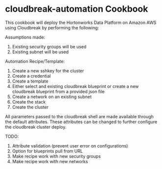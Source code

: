 # cloudbreak-automation Cookbook

This cookbook will deploy the Hortonworks Data Platform on Amazon AWS using Cloudbreak by performing the following:

Assumptions made:
1. Existing security groups will be used
2. Existing subnet will be used

Automation Recipe/Template:
1. Create a new sshkey for the cluster
2. Create a credential
3. Create a template
4. Either select and existing cloudbreak blueprint or create a new cloudbreak blueprint from a provided json file
5. Create a network on an existing subnet
6. Create the stack
7. Create the cluster

All parameters passed to the cloudbreak shell are made available through the default attributes. These attributes can be changed to further configure the cloudbreak cluster deploy.

TODO:
1. Attribute validation (prevent user error on configurations)
2. Option for blueprints pull from URL
3. Make recipe work with new security groups
4. Make recipe work with new networks


